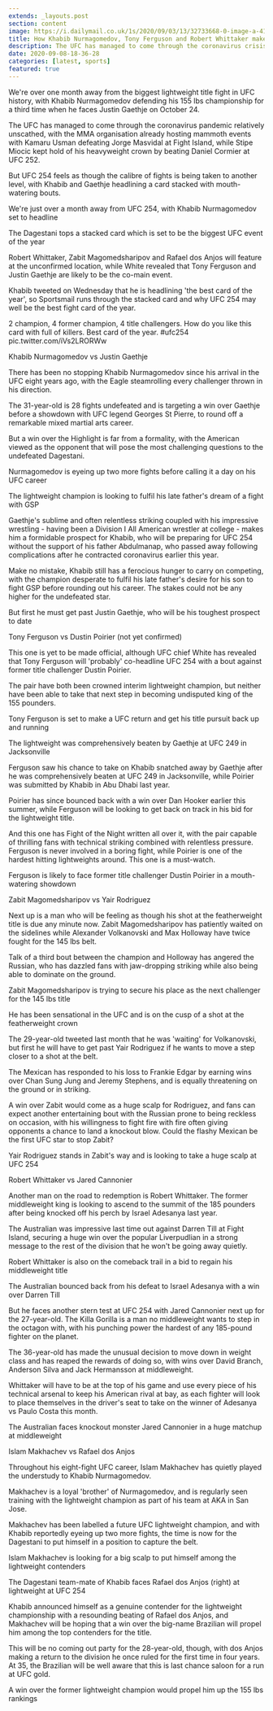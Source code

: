 ```yaml
---
extends: _layouts.post
section: content
image: https://i.dailymail.co.uk/1s/2020/09/03/13/32733668-0-image-a-41_1599134839797.jpg 
title: How Khabib Nurmagomedov, Tony Ferguson and Robert Whittaker make UFC 254 biggest card of the year 
description: The UFC has managed to come through the coronavirus crisis relatively unscathed, hosting mammoth events with Kamaru Usman defeating Jorge Masvidal at Fight Island. 
date: 2020-09-08-18-36-28 
categories: [latest, sports] 
featured: true 
--- 
```

We're over one month away from the biggest lightweight title fight in UFC history, with Khabib Nurmagomedov defending his 155 lbs championship for a third time when he faces Justin Gaethje on October 24. 

The UFC has managed to come through the coronavirus pandemic relatively unscathed, with the MMA organisation already hosting mammoth events with Kamaru Usman defeating Jorge Masvidal at Fight Island, while Stipe Miocic kept hold of his heavyweight crown by beating Daniel Cormier at UFC 252. 

But UFC 254 feels as though the calibre of fights is being taken to another level, with Khabib and Gaethje headlining a card stacked with mouth-watering bouts.

We're just over a month away from UFC 254, with Khabib Nurmagomedov set to headline

The Dagestani tops a stacked card which is set to be the biggest UFC event of the year

Robert Whittaker, Zabit Magomedsharipov and Rafael dos Anjos will feature at the unconfirmed location, while White revealed that Tony Ferguson and Justin Gaethje are likely to be the co-main event. 

Khabib tweeted on Wednesday that he is headlining 'the best card of the year', so Sportsmail runs through the stacked card and why UFC 254 may well be the best fight card of the year.

2 champion, 4 former champion, 4 title challengers. How do you like this card with full of killers. Best card of the year. #ufc254 pic.twitter.com/iVs2LRORWw

Khabib Nurmagomedov vs Justin Gaethje 

There has been no stopping Khabib Nurmagomedov since his arrival in the UFC eight years ago, with the Eagle steamrolling every challenger thrown in his direction. 

The 31-year-old is 28 fights undefeated and is targeting a win over Gaethje before a showdown with UFC legend Georges St Pierre, to round off a remarkable mixed martial arts career. 

But a win over the Highlight is far from a formality, with the American viewed as the opponent that will pose the most challenging questions to the undefeated Dagestani. 

Nurmagomedov is eyeing up two more fights before calling it a day on his UFC career

The lightweight champion is looking to fulfil his late father's dream of a fight with GSP

Gaethje's sublime and often relentless striking coupled with his impressive wrestling - having been a Division I All American wrestler at college - makes him a formidable prospect for Khabib, who will be preparing for UFC 254 without the support of his father Abdulmanap, who passed away following complications after he contracted coronavirus earlier this year.

Make no mistake, Khabib still has a ferocious hunger to carry on competing, with the champion desperate to fulfil his late father's desire for his son to fight GSP before rounding out his career. The stakes could not be any higher for the undefeated star.  

But first he must get past Justin Gaethje, who will be his toughest prospect to date

Tony Ferguson vs Dustin Poirier (not yet confirmed)

This one is yet to be made official, although UFC chief White has revealed that Tony Ferguson will 'probably' co-headline UFC 254 with a bout against former title challenger Dustin Poirier.

The pair have both been crowned interim lightweight champion, but neither have been able to take that next step in becoming undisputed king of the 155 pounders.

Tony Ferguson is set to make a UFC return and get his title pursuit back up and running

The lightweight was comprehensively beaten by Gaethje at UFC 249 in Jacksonville

Ferguson saw his chance to take on Khabib snatched away by Gaethje after he was comprehensively beaten at UFC 249 in Jacksonville, while Poirier was submitted by Khabib in Abu Dhabi last year. 

Poirier has since bounced back with a win over Dan Hooker earlier this summer, while Ferguson will be looking to get back on track in his bid for the lightweight title. 

And this one has Fight of the Night written all over it, with the pair capable of thrilling fans with technical striking combined with relentless pressure. Ferguson is never involved in a boring fight, while Poirier is one of the hardest hitting lightweights around. This one is a must-watch.  

Ferguson is likely to face former title challenger Dustin Poirier in a mouth-watering showdown

Zabit Magomedsharipov vs Yair Rodriguez

Next up is a man who will be feeling as though his shot at the featherweight title is due any minute now. Zabit Magomedsharipov has patiently waited on the sidelines while Alexander Volkanovski and Max Holloway have twice fought for the 145 lbs belt. 

Talk of a third bout between the champion and Holloway has angered the Russian, who has dazzled fans with jaw-dropping striking while also being able to dominate on the ground.

Zabit Magomedsharipov is trying to secure his place as the next challenger for the 145 lbs title

He has been sensational in the UFC and is on the cusp of a shot at the featherweight crown

The 29-year-old tweeted last month that he was 'waiting' for Volkanovski, but first he will have to get past Yair Rodriguez if he wants to move a step closer to a shot at the belt. 

The Mexican has responded to his loss to Frankie Edgar by earning wins over Chan Sung Jung and Jeremy Stephens, and is equally threatening on the ground or in striking. 

A win over Zabit would come as a huge scalp for Rodriguez, and fans can expect another entertaining bout with the Russian prone to being reckless on occasion, with his willingness to fight fire with fire often giving opponents a chance to land a knockout blow. Could the flashy Mexican be the first UFC star to stop Zabit?

Yair Rodriguez stands in Zabit's way and is looking to take a huge scalp at UFC 254

Robert Whittaker vs Jared Cannonier

Another man on the road to redemption is Robert Whittaker. The former middleweight king is looking to ascend to the summit of the 185 pounders after being knocked off his perch by Israel Adesanya last year.

The Australian was impressive last time out against Darren Till at Fight Island, securing a huge win over the popular Liverpudlian in a strong message to the rest of the division that he won't be going away quietly. 

Robert Whittaker is also on the comeback trail in a bid to regain his middleweight title

The Australian bounced back from his defeat to Israel Adesanya with a win over Darren Till

But he faces another stern test at UFC 254 with Jared Cannonier next up for the 27-year-old. The Killa Gorilla is a man no middleweight wants to step in the octagon with, with his punching power the hardest of any 185-pound fighter on the planet.

The 36-year-old has made the unusual decision to move down in weight class and has reaped the rewards of doing so, with wins over David Branch, Anderson Silva and Jack Hermansson at middleweight. 

Whittaker will have to be at the top of his game and use every piece of his technical arsenal to keep his American rival at bay, as each fighter will look to place themselves in the driver's seat to take on the winner of Adesanya vs Paulo Costa this month. 

The Australian faces knockout monster Jared Cannonier in a huge matchup at middleweight

Islam Makhachev vs Rafael dos Anjos 

Throughout his eight-fight UFC career, Islam Makhachev has quietly played the understudy to Khabib Nurmagomedov.

Makhachev is a loyal 'brother' of Nurmagomedov, and is regularly seen training with the lightweight champion as part of his team at AKA in San Jose. 

Makhachev has been labelled a future UFC lightweight champion, and with Khabib reportedly eyeing up two more fights, the time is now for the Dagestani to put himself in a position to capture the belt. 

Islam Makhachev is looking for a big scalp to put himself among the lightweight contenders 

The Dagestani team-mate of Khabib faces Rafael dos Anjos (right) at lightweight at UFC 254

Khabib announced himself as a genuine contender for the lightweight championship with a resounding beating of Rafael dos Anjos, and Makhachev will be hoping that a win over the big-name Brazilian will propel him among the top contenders for the title.

This will be no coming out party for the 28-year-old, though, with dos Anjos making a return to the division he once ruled for the first time in four years. At 35, the Brazilian will be well aware that this is last chance saloon for a run at UFC gold.  

A win over the former lightweight champion would propel him up the 155 lbs rankings

